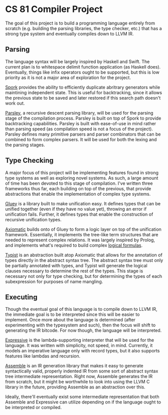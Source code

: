 # CS 81 Compiler Project
The goal of this project is to build a programming language entirely from scratch (e.g. building the parsing libraries, the type checker, etc.) that has a strong type system and eventually compiles down to LLVM IR.

## Parsing
The language syntax will be largely inspired by Haskell and Swift. The current plan is to whitespace delimit function application (as Haskell does). Eventually, things like infix operators ought to be supported, but this is low priority as it is not a major area of exploration for the project.

[Spork](https://github.com/JadenGeller/Spork) provides the ability to efficiently duplicate abritrary generators while maintining independent state. This is useful for backtracking, since it allows the previous state to be saved and later restored if this search path doesn't work out.

[Parsley](https://github.com/JadenGeller/Parsley), a recursive descent parsing library, will be used for the parsing stage of the compilation process. Parsley is built on top of Spork to provide backtracking capabilities. Parsley is built with ease-of-use in mind rather than parsing speed (as compilation speed is not a focus of the project). Parsley defines many primitive parsers and parser combinators that can be combined to form complex parsers. It will be used for both the lexing and the parsing stages.

## Type Checking
A major focus of this project will be implementing features found in strong type systems as well as exploring novel systems. As such, a large amount of time has been devoted to this stage of compilation. I've written three frameworks thus far, each building on top of the previous, that provide abstractions that enable the implementation of complex type systems.

[Gluey](https://github.com/JadenGeller/Gluey) is a library built to make unification easy. It defines types that can be unified together (even if they have no value yet), throwing an error if unification fails. Further, it defines types that enable the construction of recursive unification types.

[Axiomatic](https://github.com/JadenGeller/Axiomatic) builds onto of Gluey to form a logic layer on top of the unification framework. Essentially, it implements the tree-like term structures that are needed to represent complex relations. It was largely inspired by Prolog, and implements what's required to build complex [logical formulas](https://en.wikipedia.org/wiki/Horn_clause). 

[Typist](https://github.com/JadenGeller/Typist) is an abstraction built atop Axiomatic that allows for the annotation of types directly in the abstract syntax tree. The abstract syntax tree must only be partially annotated with types, and Typist will generate the logical clauses necessary to determine the rest of the types. This stage is necessary not only for type checking, but for determining the types of each subexpression for purposes of name mangling.

## Executing
Though the eventual goal of this language is to compile down to LLVM IR, the immediate goal is to be interpreted since this will be easier to implement. Once more about the language is determined (after experimenting with the typesystem and such), then the focus will shift to generating the IR bitcode. For now though, the language will be interpreted.

[Expressive](https://github.com/JadenGeller/Expressive) is the lambda-supporting interpreter that will be used for the language. It was written with simplicity, not speed, in mind. Currently, it models an imperative language only with record types, but it also supports features like lambdas and recursion.

[Assemble](https://github.com/JadenGeller/Assemble) is an IR generation library that makes it easy to generate syntactically valid, properly indented IR from some sort of abstract syntax tree intermediate representation. Right now, Assemble generates the IR from scratch, but it might be worthwhile to look into using the LLVM C library in the future, providing Assemble as an abstraction over this.

Ideally, there'll eventually exist some intermediate representation that both Assemble and Expressive can utilize depending on if the language ought to be interpreted or compiled.

